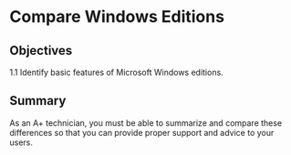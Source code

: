 # Compare Windows Editions

## Objectives

1.1 Identify basic features of Microsoft Windows editions.

## Summary

 As an A+ technician, you must be able to summarize and compare these differences so that you can provide proper support and advice to your users.
